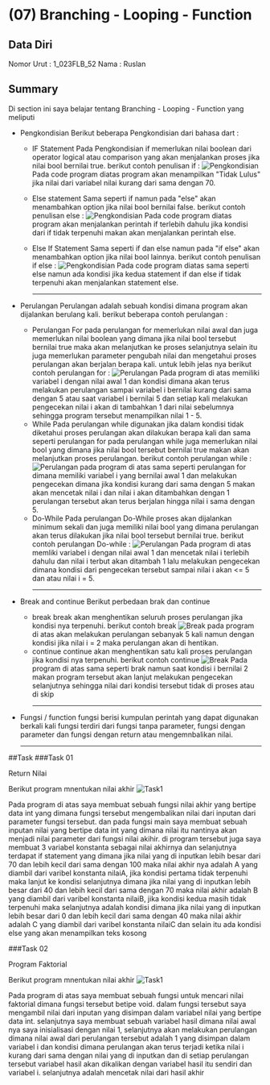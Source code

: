 # (07) Branching - Looping - Function

## Data Diri

Nomor Urut : 1_023FLB_52
Nama : Ruslan

## Summary

Di section ini saya belajar tentang Branching - Looping - Function yang meliputi

- Pengkondisian
  Berikut beberapa Pengkondisian dari bahasa dart :

  - IF Statement
    Pada Pengkondisian if memerlukan nilai boolean dari operator logical atau comparison yang akan menjalankan proses jika nilai bool bernilai true. berikut contoh penulisan if :
    ![Pengkondisian](../screenshots/if.png)
    Pada code program diatas program akan menampilkan "Tidak Lulus" jika nilai dari variabel nilai kurang dari sama dengan 70.

  - Else statement
    Sama seperti if namun pada "else" akan menambahkan option jika nilai bool bernilai false. berikut contoh penulisan else :
    ![Pengkondisian](../screenshots/ef%20else.png)
    Pada code program diatas program akan menjalankan perintah if terlebih dahulu jika kondisi dari if tidak terpenuhi makan akan menjalankan perintah else.

  - Else If Statement
    Sama seperti if dan else namun pada "if else" akan menambahkan option jika nilai bool lainnya. berikut contoh penulisan if else :
    ![Pengkondisian](../screenshots/else%20if.png)
    Pada code program diatas sama seperti else namun ada kondisi jika kedua statement if dan else if tidak terpenuhi akan menjalankan statement else.
    ***

- Perulangan
  Perulangan adalah sebuah kondisi dimana program akan dijalankan berulang kali. berikut beberapa contoh perulangan :

  - Perulangan For
    pada perulangan for memerlukan nilai awal dan juga memerlukan nilai boolean yang dimana jika nilai bool tersebut bernilai true maka akan melanjutkan ke proses selanjutnya selain itu juga memerlukan parameter pengubah nilai dan mengetahui proses perulangan akan berjalan berapa kali. untuk lebih jelas nya berikut contoh perulangan for :
    ![Perulangan](../screenshots/for.png)
    Pada program di atas memiliki variabel i dengan nilai awal 1 dan kondisi dimana akan terus melakukan perulangan sampai variabel i bernilai kurang dari sama dengan 5 atau saat variabel i bernilai 5 dan setiap kali melakukan pengecekan nilai i akan di tambahkan 1 dari nilai sebelumnya sehingga program tersebut menampilkan nilai 1 - 5.
  - While
    Pada perulangan while digunakan jika dalam kondisi tidak diketahui proses perulangan akan dilakukan berapa kali dan sama seperti perulangan for pada perulangan while juga memerlukan nilai bool yang dimana jika nilai bool tersebut bernilai true makan akan melanjutkan proses perulangan. berikut contoh perulangan while :
    ![Perulangan](../screenshots/while.png)
    pada program di atas sama seperti perulangan for dimana memiliki variabel i yang bernilai awal 1 dan melakukan pengecekan dimana jika kondisi kurang dari sama dengan 5 makan akan mencetak nilai i dan nilai i akan ditambahkan dengan 1 perulangan tersebut akan terus berjalan hingga nilai i sama dengan 5.
  - Do-While
    Pada perulangan Do-While proses akan dijalankan minimum sekali dan juga memiliki nilai bool yang dimana perulangan akan terus dilakukan jika nilai bool tersebut bernilai true. berikut contoh perulangan Do-while :
    ![Perulangan](../screenshots/while.png)
    Pada program di atas memliki variabel i dengan nilai awal 1 dan mencetak nilai i terlebih dahulu dan nilai i terbut akan ditambah 1 lalu melakukan pengecekan dimana kondisi dari pengecekan tersebut sampai nilai i akan <= 5 dan atau nilai i = 5.
    ***

- Break and continue
  Berikut perbedaan brak dan continue

  - break
    break akan menghentikan seluruh proses perulangan jika kondisi nya terpenuhi. berikut contoh break
    ![Break](../screenshots/break.png)
    pada program di atas akan melakukan perulangan sebanyak 5 kali namun dengan kondisi jika nilai i = 2 maka perulangan akan di hentikan.
  - continue
    continue akan menghentikan satu kali proses perulangan jika kondisi nya terpenuhi. berikut contoh continue
    ![Break](../screenshots/continue.png)
    Pada program di atas sama seperti brak namun saat kondisi i bernilai 2 makan program tersebut akan lanjut melakukan pengecekan selanjutnya sehingga nilai dari kondisi tersebut tidak di proses atau di skip
    ***

- Fungsi / function
  fungsi berisi kumpulan perintah yang dapat digunakan berkali kali fungsi terdiri dari fungsi tanpa parameter, fungsi dengan parameter dan fungsi dengan return atau mengemnbalikan nilai.
  ***

##Task
###Task 01

Return Nilai

Berikut program mnentukan nilai akhir
![Task1](../screenshots/task1.png)

Pada program di atas saya membuat sebuah fungsi nilai akhir yang bertipe data int yang dimana fungsi tersebut mengembalikan nilai dari inputan dari parameter fungsi tersebut. dan pada fungsi main saya membuat sebuah inputan nilai yang bertipe data int yang dimana nilai itu nantinya akan menjadi nilai parameter dari fungsi nilai akihir. di program tersebut juga saya membuat 3 variabel konstanta sebagai nilai akhirnya dan selanjutnya terdapat if statement yang dimana jika nilai yang di inputkan lebih besar dari 70 dan lebih kecil dari sama dengan 100 maka nilai akhir nya adalah A yang diambil dari varibel konstanta nilaiA, jika kondisi pertama tidak terpenuhi maka lanjut ke kondisi selanjutnya dimana jika nilai yang di inputkan lebih besar dari 40 dan lebih kecil dari sama dengan 70 maka nilai akhir adalah B yang diambil dari varibel konstanta nilaiB, jika kondisi kedua masih tidak terpenuhi maka selanjutnya adalah kondisi dimana jika nilai yang di inputkan lebih besar dari 0 dan lebih kecil dari sama dengan 40 maka nilai akhir adalah C yang diambil dari varibel konstanta nilaiC dan selain itu ada kondisi else yang akan menampilkan teks kosong

###Task 02

Program Faktorial

Berikut program mnentukan nilai akhir
![Task1](../screenshots/task2.png)

Pada program di atas saya membuat sebuah fungsi untuk mencari nilai faktorial dimana fungsi tersebut betipe void. dalam fungsi tersebut saya mengambil nilai dari inputan yang disimpan dalam variabel nilai yang bertipe data int. selanjutnya saya membuat sebuah variabel hasil dimana nilai awal nya saya inisialisasi dengan nilai 1, selanjutnya akan melakukan perulangan dimana nilai awal dari perulangan tersebut adalah 1 yang disimpan dalam variabel i dan kondisi dimana perulangan akan terus terjadi ketika nilai i kurang dari sama dengan nilai yang di inputkan dan di setiap perulangan tersebut variabel hasil akan dikalikan dengan variabel hasil itu sendiri dan variabel i. selanjutnya adalah mencetak nilai dari hasil akhir
